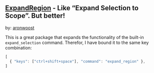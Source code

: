 ## [ExpandRegion](https://github.com/aronwoost/sublime-expand-region) - Like “Expand Selection to Scope”. But better!
by: [aronwoost](https://github.com/aronwoost)

This is a great package that expands the functionality of the built-in `expand_selection` command. Therefor, I have bound it to the same key combination:  

``` js
[  
  { "keys": ["ctrl+shift+space"], "command": "expand_region" },
]
```
